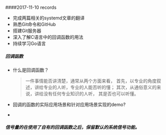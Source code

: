 
####2017-11-10 records
* 完成两篇相关的systemd文章的翻译
* 熟悉Git命令和GitHub
* 搭建Git服务器
* 深入了解C语言中的回调函数的用法
* 持续学习Go语言


##### 回调函数
* 什么是回调函数？

	>一件事情能否讲清楚，通常从两个方面来看， 首先，以专业的角度叙述，讲给专业的人听，专业的人能否听的懂； 其次，从通俗意义的来说，讲给没有任何专业知识的人听， 其是否也可以听懂。


* 回调的函数的实际应用场景和针对应用场景实现的demo?
* 

##### 信号量的在使用了自有的回调函数之后，保留默认的系统信号功能。